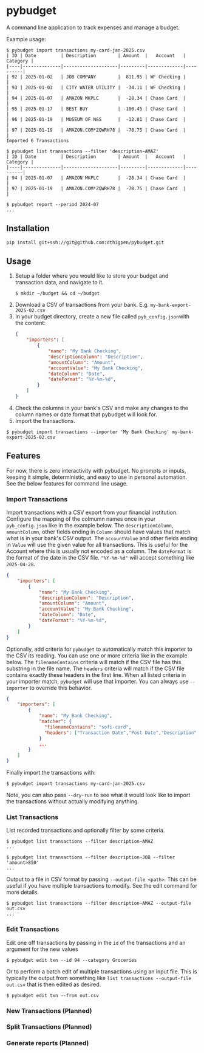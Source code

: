 # pybudget

A command line application to track expenses and manage a budget.

Example usage:
```
$ pybudget import transactions my-card-jan-2025.csv
| ID | Date         | Description        | Amount  |   Account   | Category |
|----|--------------|--------------------|---------|-------------|----------|
| 92 | 2025-01-02   | JOB COMPANY        |  811.95 | WF Checking |          |
| 93 | 2025-01-03   | CITY WATER UTILITY |  -34.11 | WF Checking |          |
| 94 | 2025-01-07   | AMAZON MKPLC       |  -28.34 | Chase Card  |          |
| 95 | 2025-01-17   | BEST BUY           | -100.45 | Chase Card  |          |
| 96 | 2025-01-19   | MUSEUM OF N&S      |  -12.81 | Chase Card  |          |
| 97 | 2025-01-19   | AMAZON.COM*ZQWRH78 |  -78.75 | Chase Card  |          |
Imported 6 Transactions

$ pybudget list transactions --filter 'description~AMAZ'
| ID | Date         | Description        | Amount  |   Account   | Category |
|----|--------------|--------------------|---------|-------------|----------|
| 94 | 2025-01-07   | AMAZON MKPLC       |  -28.34 | Chase Card  |          |
| 97 | 2025-01-19   | AMAZON.COM*ZQWRH78 |  -78.75 | Chase Card  |          |

$ pybudget report --period 2024-07
...
```

## Installation

```bash
pip install git+ssh://git@github.com:dthigpen/pybudget.git
```

## Usage

1. Setup a folder where you would like to store your budget and transaction data, and navigate to it.
   ```
   $ mkdir ~/budget && cd ~/budget
   ```
2. Download a CSV of transactions from your bank. E.g. `my-bank-export-2025-02.csv`
3. In your budget directory, create a new file called `pyb_config.json`with the content:
   ```json
   {
       "importers": [
           {
               "name": "My Bank Checking",
               "descriptionColumn": "Description",
               "amountColumn": "Amount",
               "accountValue": "My Bank Checking",
               "dateColumn": "Date",
               "dateFormat": "%Y-%m-%d",
           }
       ]
   }
   ```
4. Check the columns in your bank's CSV and make any changes to the column names or date format that pybudget will look for.
5. Import the transactions.
```
$ pybudget import transactions --importer 'My Bank Checking' my-bank-export-2025-02.csv
```

## Features

For now, there is zero interactivity with pybudget. No prompts or inputs, keeping it simple, deterministic, and easy to use in personal automation. See the below features for command line usage.

### Import Transactions

Import transactions with a CSV export from your financial institution. Configure the mapping of the colmumn names once in your `pyb_config.json` like in the example below. The `descriptionColumn`, `amountColumn`, other fields ending in `Column` should have values that match what is in your bank's CSV output. The `accountValue` and other fields ending in `Value` will use the given value for all transactions. This is useful for the Account where this is usually not encoded as a column. The `dateFormat` is the format of the date in the CSV file. `"%Y-%m-%d"` will accept something like `2025-04-28`.
```json
{
    "importers": [
        {
            "name": "My Bank Checking",
            "descriptionColumn": "Description",
            "amountColumn": "Amount",
            "accountValue": "My Bank Checking",
            "dateColumn": "Date",
            "dateFormat": "%Y-%m-%d",
        }
    ]
}
 ```

Optionally, add criteria for `pybudget` to automatically match this importer to the CSV its reading. You can use one or more criteria like in the example below. The `filenameContains` criteria will match if the CSV file has this substring in the file name. The `headers` criteria will match if the CSV file contains exactly these headers in the first line. When all listed criteria in your importer match, `pybudget` will use that importer. You can always use `--importer` to override this behavior.
```json
{
    "importers": [
        {
            "name": "My Bank Checking",
            "matcher": {
              "filenameContains": "sofi-card",
              "headers": ["Transaction Date","Post Date","Description","Category","Type","Amount"]
            }
            ...
        }
    ]
}
```
Finally import the transactions with:
```
$ pybudget import transactions my-card-jan-2025.csv
```

Note, you can also pass `--dry-run` to see what it would look like to import the transactions without actually modifying anything.

### List Transactions

List recorded transactions and optionally filter by some criteria.
```
$ pybudget list transactions --filter description~AMAZ
...

$ pybudget list transactions --filter description~JOB --filter 'amount>850'
...
```

Output to a file in CSV format by passing `--output-file <path>`. This can be useful if you have multiple transactions to modify. See the edit command for more details.
```
$ pybudget list transactions --filter description~AMAZ --output-file out.csv
...
```
### Edit Transactions

Edit one off transactions by passing in the `id` of the transactions and an argument for the new values
```
$ pybudget edit txn --id 94 --category Groceries
```

Or to perform a batch edit of multiple transactions using an input file. This is typically the output from something like `list transactions --output-file out.csv` that is then edited as desired.

```
$ pybudget edit txn --from out.csv
```

### New Transactions (Planned)

### Split Transactions (Planned)

### Generate reports (Planned)

